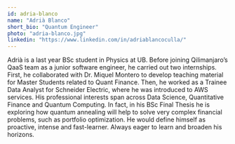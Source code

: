 ```yaml
---
id: adria-blanco
name: "Adrià Blanco"
short_bio: "Quantum Engineer"
photo: "adria-blanco.jpg"
linkedin: "https://www.linkedin.com/in/adriablancoculla/"
---
```


Adrià is a last year BSc student in Physics at UB. Before joining Qilimanjaro’s QaaS team as a junior software engineer, he carried out two internships. First, he collaborated with Dr. Miquel Montero to develop teaching material for Master Students related to Quant Finance. Then, he worked as a Trainee Data Analyst for Schneider Electric, where he was introduced to AWS services. His professional interests span across Data Science, Quantitative Finance and Quantum Computing. In fact, in his BSc Final Thesis he is exploring how quantum annealing will help to solve very complex financial problems, such as portfolio optimization. He would define himself as proactive, intense and fast-learner. Always eager to learn and broaden his horizons.